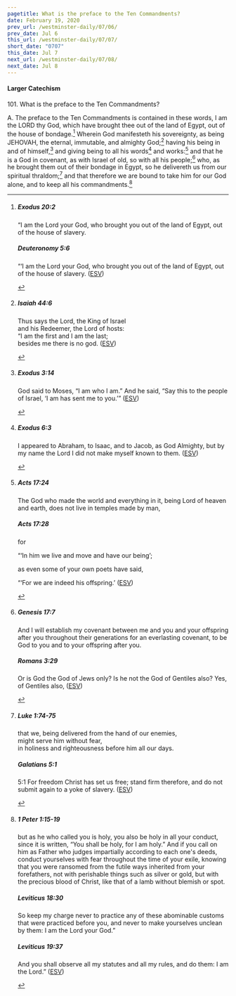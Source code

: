 ```yaml
---
pagetitle: What is the preface to the Ten Commandments?
date: February 19, 2020
prev_url: /westminster-daily/07/06/
prev_date: Jul 6
this_url: /westminster-daily/07/07/
short_date: "0707"
this_date: Jul 7
next_url: /westminster-daily/07/08/
next_date: Jul 8
---
```


#### Larger Catechism

101\. What is the preface to the Ten Commandments?

A. The preface to the Ten Commandments is contained in these words, I am the LORD thy God, which have brought thee out of the land of Egypt, out of the house of bondage.[^fnref:wlc1] Wherein God manifesteth his sovereignty, as being JEHOVAH, the eternal, immutable, and almighty God;[^fnref:wlc2] having his being in and of himself,[^fnref:wlc3] and giving being to all his words[^fnref:wlc4] and works:[^fnref:wlc5] and that he is a God in covenant, as with Israel of old, so with all his people;[^fnref:wlc6] who, as he brought them out of their bondage in Egypt, so he delivereth us from our spiritual thraldom;[^fnref:wlc7] and that therefore we are bound to take him for our God alone, and to keep all his commandments.[^fnref:wlc8]


[^fnref:wlc1]: <div class="esv"><h5>Exodus 20:2</h5> <div class="esv-text"><p class="chapter-first" id="p02020002.01-1">&#8220;I am the <span class="small-caps">Lord</span> your God, who brought you out of the land of Egypt, out of the house of slavery.</p> </div><h5>Deuteronomy 5:6</h5> <div class="esv-text"><p id="p05005006.01-2">&#8220;&#8216;I am the <span class="small-caps">Lord</span> your God, who brought you out of the land of Egypt, out of the house of slavery.  (<a href="http://www.esv.org" class="copyright">ESV</a>)</p> </div> </div>

[^fnref:wlc2]: <div class="esv"><h5>Isaiah 44:6</h5> <div class="esv-text"> <div class="block-indent"> <p class="line-group" id="p23044006.07-1">Thus says the <span class="small-caps">Lord</span>, the King of Israel<br /> <span class="indent"></span>and his Redeemer, the <span class="small-caps">Lord</span> of hosts:<br /> &#8220;I am the first and I am the last;<br /> <span class="indent"></span>besides me there is no god.  (<a href="http://www.esv.org" class="copyright">ESV</a>)</p> </div> </div> </div>

[^fnref:wlc3]: <div class="esv"><h5>Exodus 3:14</h5> <div class="esv-text"><p id="p02003014.01-1">God said to Moses, &#8220;<span class="small-caps">I am who I am</span>.&#8221; And he said, &#8220;Say this to the people of Israel, &#8216;<span class="small-caps">I am</span> has sent me to you.&#8217;&#8221;  (<a href="http://www.esv.org" class="copyright">ESV</a>)</p> </div> </div>

[^fnref:wlc4]: <div class="esv"><h5>Exodus 6:3</h5> <div class="esv-text"><p id="p02006003.01-1">I appeared to Abraham, to Isaac, and to Jacob, as God Almighty, but by my name the <span class="small-caps">Lord</span> I did not make myself known to them.  (<a href="http://www.esv.org" class="copyright">ESV</a>)</p> </div> </div>

[^fnref:wlc5]: <div class="esv"><h5>Acts 17:24</h5> <div class="esv-text"><p id="p44017024.01-1">The God who made the world and everything in it, being Lord of heaven and earth, does not live in temples made by man,</p> </div><h5>Acts 17:28</h5> <div class="esv-text"><p id="p44017028.01-2">for</p> <div class="block-indent"> <p class="line-group" id="p44017028.02-2">&#8220;&#8216;In him we live and move and have our being&#8217;;</p> </div> <p class="same-paragraph" id="p44017028.12-2">as even some of your own poets have said,</p> <div class="block-indent"> <p class="line-group" id="p44017028.21-2">&#8220;&#8216;For we are indeed his offspring.&#8217;  (<a href="http://www.esv.org" class="copyright">ESV</a>)</p> </div> </div> </div>

[^fnref:wlc6]: <div class="esv"><h5>Genesis 17:7</h5> <div class="esv-text"><p id="p01017007.01-1">And I will establish my covenant between me and you and your offspring after you throughout their generations for an everlasting covenant, to be God to you and to your offspring after you.</p> </div><h5>Romans 3:29</h5> <div class="esv-text"><p id="p45003029.01-2">Or is God the God of Jews only? Is he not the God of Gentiles also? Yes, of Gentiles also,  (<a href="http://www.esv.org" class="copyright">ESV</a>)</p> </div> </div>

[^fnref:wlc7]: <div class="esv"><h5>Luke 1:74-75</h5> <div class="esv-text"><div class="block-indent"> <p class="line-group" id="p42001074.01-1"><span class="indent"></span>that we, being delivered from the hand of our enemies,<br /> might serve him without fear,<br />  <span class="indent"></span>in holiness and righteousness before him all our days.</p> </div> </div><h5>Galatians 5:1</h5> <div class="esv-text"> <p id="p48005001.06-2"><span class="chapter-num" id="v48005001-2">5:1&nbsp;</span>For freedom Christ has set us free; stand firm therefore, and do not submit again to a yoke of slavery.  (<a href="http://www.esv.org" class="copyright">ESV</a>)</p> </div> </div>

[^fnref:wlc8]: <div class="esv"><h5>1 Peter 1:15-19</h5> <div class="esv-text"><p id="p60001015.01-1">but as he who called you is holy, you also be holy in all your conduct, since it is written, &#8220;You shall be holy, for I am holy.&#8221; And if you call on him as Father who judges impartially according to each one's deeds, conduct yourselves with fear throughout the time of your exile, knowing that you were ransomed from the futile ways inherited from your forefathers, not with perishable things such as silver or gold, but with the precious blood of Christ, like that of a lamb without blemish or spot.</p> </div><h5>Leviticus 18:30</h5> <div class="esv-text"><p id="p03018030.01-2">So keep my charge never to practice any of these abominable customs that were practiced before you, and never to make yourselves unclean by them: I am the <span class="small-caps">Lord</span> your God.&#8221;</p> </div><h5>Leviticus 19:37</h5> <div class="esv-text"><p id="p03019037.01-3">And you shall observe all my statutes and all my rules, and do them: I am the <span class="small-caps">Lord</span>.&#8221;  (<a href="http://www.esv.org" class="copyright">ESV</a>)</p> </div> </div>

